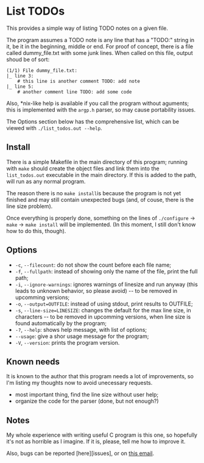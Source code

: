 List TODOs
==========

This provides a simple way of listing TODO notes on a given file.

The program assumes a TODO note is any line that has a "TODO:" string in it,
be it in the beginning, middle or end. For proof of concept, there is a file
called dummy_file.txt with some junk lines. When called on this file, output
shoud be of sort:

    (1/1) File dummy_file.txt:
    |_ line 3:
        # this line is another comment TODO: add note
    |_ line 5:
        # another comment line TODO: add some code

Also, *nix-like help is available if you call the program without aguments;
this is implemented with the `argp.h` parser, so may cause portability issues.

The Options section below has the comprehensive list, which can be viewed with
`./list_todos.out --help`.

Install
-------

There is a simple Makefile in the main directory of this program; running
with `make` should create the object files and link them into the
`list_todos.out` executable in the main directory. If this is added to the
path, will run as any normal program.

The reason there is no `make install`is because the program is not yet finished
and may still contain unexpected bugs (and, of couse, there is the line size
problem).

Once everything is properly done, something on the lines of `./configure` ->
`make` -> `make install` will be implemented. (In this moment, I still don't
know how to do this, though).

Options
-------

- `-c`, `--filecount`: do not show the count before each file name;
- `-f`, `--fullpath`: instead of showing only the name of the file, print the
    full path;
- `-i`, `--ignore-warnings`: ignores warnings of linesize and run anyway (this
    leads to unknown behavior, so please avoid) -- to be removed in upcomming
    versions;
- `-o`, `--output=OUTFILE`: instead of using stdout, print results to OUTFILE;
- `-s`, `--line-size=LINESIZE`: changes the default for the max line size, in
    characters -- to be removed in upcomming versions, when line size is found
    automatically by the program;
- `-?`, `--help`: shows help message, with list of options;
- `--usage`: give a shor usage message for the program;
- `-V`, `--version`: prints the program version.

Known needs
-----------

It is known to the author that this program needs a lot of improvements, so I'm
listing my thoughts now to avoid unecessary requests.

- most important thing, find the line size without user help;
- organize the code for the parser (done, but not enough?)

Notes
-----

My whole experience with writing useful C program is this one, so hopefully it's
not as horrible as I imagine. If it is, please, tell me how to improve it.

Also, bugs can be reported [here][issues], or on [this email][myemail].

[myemail]: <mailto:dragoni.ryu@gmail.com>

